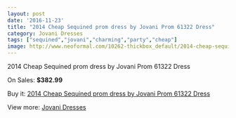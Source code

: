 ```yaml
---
layout: post
date: '2016-11-23'
title: "2014 Cheap Sequined prom dress by Jovani Prom 61322 Dress"
category: Jovani Dresses
tags: ["sequined","jovani","charming","party","cheap"]
image: http://www.neoformal.com/10262-thickbox_default/2014-cheap-sequined-prom-dress-by-jovani-prom-61322-dress.jpg
---
```

2014 Cheap Sequined prom dress by Jovani Prom 61322 Dress

On Sales: **$382.99**
<a href="https://www.neoformal.com/en/jovani-dresses-2014/3552-2014-cheap-sequined-prom-dress-by-jovani-prom-61322-dress.html"><amp-img layout="responsive" width="600" height="600" src="//www.neoformal.com/10262-thickbox_default/2014-cheap-sequined-prom-dress-by-jovani-prom-61322-dress.jpg" alt="2014 Cheap Sequined prom dress by Jovani Prom 61322 Dress 0" /></a>
<a href="https://www.neoformal.com/en/jovani-dresses-2014/3552-2014-cheap-sequined-prom-dress-by-jovani-prom-61322-dress.html"><amp-img layout="responsive" width="600" height="600" src="//www.neoformal.com/10263-thickbox_default/2014-cheap-sequined-prom-dress-by-jovani-prom-61322-dress.jpg" alt="2014 Cheap Sequined prom dress by Jovani Prom 61322 Dress 1" /></a>

Buy it: [2014 Cheap Sequined prom dress by Jovani Prom 61322 Dress](https://www.neoformal.com/en/jovani-dresses-2014/3552-2014-cheap-sequined-prom-dress-by-jovani-prom-61322-dress.html "2014 Cheap Sequined prom dress by Jovani Prom 61322 Dress")

View more: [Jovani Dresses](https://www.neoformal.com/en/48-jovani-dresses-2014 "Jovani Dresses")